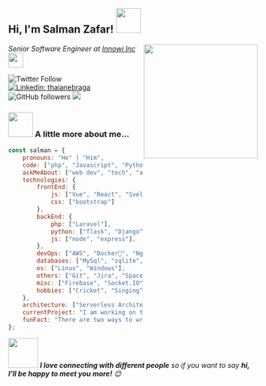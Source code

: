 <h2>Hi, I'm Salman Zafar! <img src="https://media.giphy.com/media/12oufCB0MyZ1Go/giphy.gif" width="50"></h2>
<img align='right' src="https://media.giphy.com/media/M9gbBd9nbDrOTu1Mqx/giphy.gif" width="230">
<p><em> Senior Software Engineer at <a href="http://https://innowi.com/">Innowi Inc</a><img src="https://media.giphy.com/media/WUlplcMpOCEmTGBtBW/giphy.gif" width="30"> 
</em></p>

![Twitter Follow](https://img.shields.io/twitter/follow/salmanzafar949?style=social)
[![Linkedin: thaianebraga](https://img.shields.io/badge/-salman-blue?style=flat-square&logo=Linkedin&logoColor=white&link=https://www.linkedin.com/in/emsalmanzafar/)](https://www.linkedin.com/in/emsalmanzafar/)
![GitHub followers](https://img.shields.io/github/followers/salmanzafar949?label=Follow&style=social)
![](https://visitor-badge.glitch.me/badge?page_id=salmanzafar949)

### <img src="https://media.giphy.com/media/VgCDAzcKvsR6OM0uWg/giphy.gif" width="50"> A little more about me...  

```javascript
const salman = {
    pronouns: "He" | "Him",
    code: ["php", "Javascript", "Python"],
    askMeAbout: ["web dev", "tech", "app dev", "database", "open source", "programming", "Restful Api"],
    technologies: {
        frontEnd: {
            js: ["Vue", "React", "Svelte"],
            css: ["bootstrap"]
        },
        backEnd: {
            php: ["Laravel"],
            python: ["flask", "Django"],
            js: ["node", "express"],
        },
        devOps: ["AWS", "Docker🐳", "Nginx", "Apache"],
        databases: ["MySql", "sqlite", "mongo", "influx", "Graphql"],
        os: ["Linux", "Windows"],
        others: ["Git", "Jira", "Space"],
        misc: ["Firebase", "Socket.IO", "selenium", "MQTT", "Package Development"],
        hobbies: ["Cricket", "Singing"]
    },
    architecture: ["Serverless Architecture", "Progressive web applications", "Single page applications", "Microservices", "Rest Api"],
    currentProject: "I am working on two projects IOT and Ecommerce",
    funFact: "There are two ways to write error-free programs; only the third one works"
};
```

<img src="https://media.giphy.com/media/LnQjpWaON8nhr21vNW/giphy.gif" width="60"> <em><b>I love connecting with different people</b> so if you want to say <b>hi, I'll be happy to meet you more!</b> 😊</em>